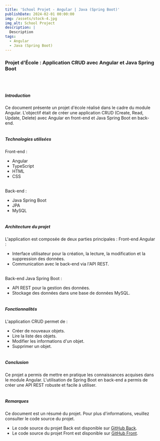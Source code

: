 ```yaml
---
title: 'School Projet - Angular | Java (Spring Boot)' 
publishDate: 2024-02-01 00:00:00
img: /assets/stock-4.jpg
img_alt: School Project
description: |
  Description
tags:
  - Angular
  - Java (Spring Boot)
---
```


### Projet d'École : Application CRUD avec Angular et Java Spring Boot
<br><br>

##### Introduction
Ce document présente un projet d'école réalisé dans le cadre du module Angular. L'objectif était de créer une application CRUD (Create, Read, Update, Delete) avec Angular en front-end et Java Spring Boot en back-end.
<br><br>

##### Technologies utilisées
Front-end :
- Angular
- TypeScript
- HTML
- CSS 
<br><br>

Back-end :
- Java Spring Boot
- JPA
- MySQL
<br><br>

##### Architecture du projet
L'application est composée de deux parties principales :
Front-end Angular :
- Interface utilisateur pour la création, la lecture, la modification et la suppression des données.
- Communication avec le back-end via l'API REST.
<br><br>

Back-end Java Spring Boot :
- API REST pour la gestion des données.
- Stockage des données dans une base de données MySQL.
<br><br>

##### Fonctionnalités
L'application CRUD permet de :
- Créer de nouveaux objets.
- Lire la liste des objets.
- Modifier les informations d'un objet.
- Supprimer un objet.
<br><br>

##### Conclusion
Ce projet a permis de mettre en pratique les connaissances acquises dans le module Angular. L'utilisation de Spring Boot en back-end a permis de créer une API REST robuste et facile à utiliser.
<br><br>

##### Remarques
Ce document est un résumé du projet. Pour plus d'informations, veuillez consulter le code source du projet.
- Le code source du projet Back est disponible sur [GitHub Back](https://github.com/Redcroow/school-spring-boot-project).
- Le code source du projet Front est disponible sur [GitHub Front](https://github.com/Redcroow/school-angular-project).